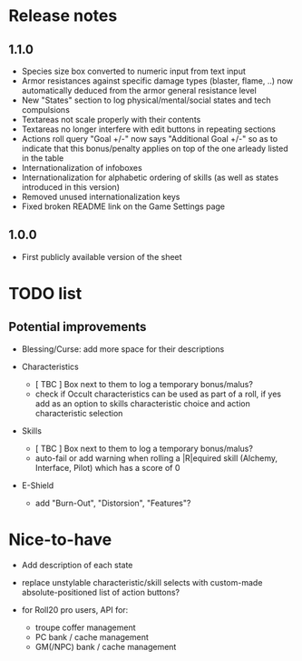 # Release notes

## 1.1.0
- Species size box converted to numeric input from text input
- Armor resistances against specific damage types (blaster, flame, ..) now automatically deduced from the armor general resistance level
- New "States" section to log physical/mental/social states and tech compulsions
- Textareas not scale properly with their contents
- Textareas no longer interfere with edit buttons in repeating sections
- Actions roll query "Goal +/-" now says "Additional Goal +/-" so as to indicate that this bonus/penalty applies on top of the one arleady listed in the table
- Internationalization of infoboxes
- Internationalization for alphabetic ordering of skills (as well as states introduced in this version)
- Removed unused internationalization keys
- Fixed broken README link on the Game Settings page

## 1.0.0
- First publicly available version of the sheet

# TODO list

## Potential improvements

- Blessing/Curse: add more space for their descriptions

- Characteristics
    - [ TBC ] Box next to them to log a temporary bonus/malus?
    - check if Occult characteristics can be used as part of a roll, if yes add as an option to skills characteristic choice and action characteristic selection

- Skills
    - [ TBC ] Box next to them to log a temporary bonus/malus?
    - auto-fail or add warning when rolling a |R|equired skill (Alchemy, Interface, Pilot) which has a score of 0

- E-Shield
    - add "Burn-Out", "Distorsion", "Features"?

# Nice-to-have

- Add description of each state

- replace unstylable characteristic/skill selects with custom-made absolute-positioned list of action buttons?

- for Roll20 pro users, API for:
    - troupe coffer management
    - PC bank / cache management
    - GM(/NPC) bank / cache management
